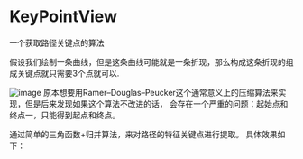 # KeyPointView
一个获取路径关键点的算法

假设我们绘制一条曲线，但是这条曲线可能就是一条折现，那么构成这条折现的组成关键点就只需要3个点就可以.



![image](https://raw.githubusercontent.com/jimmyleeking/KeyPointView/master/demoShow.gif)
原本想要用Ramer–Douglas–Peucker这个通常意义上的压缩算法来实现，但是后来发现如果这个算法不改进的话，
会存在一个严重的问题：起始点和终点一，只能得到起点和终点。

通过简单的三角函数+归并算法，来对路径的特征关键点进行提取。
具体效果如下：


